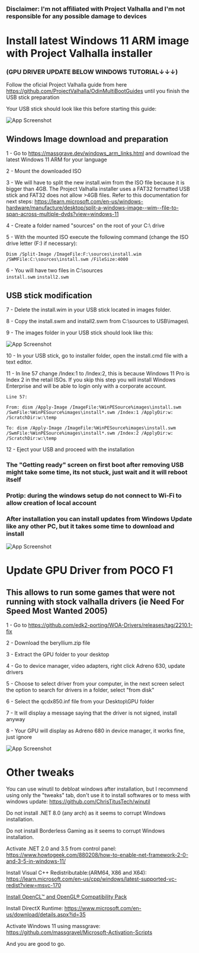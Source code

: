 ### Disclaimer: I'm not affiliated with Project Valhalla and I'm not responsible for any possible damage to devices

# Install latest Windows 11 ARM image with Project Valhalla installer
### (GPU DRIVER UPDATE BELOW WINDOWS TUTORIAL↓↓↓)

Follow the oficial Project Valhalla guide from here https://github.com/ProjectValhalla/OdinMultiBootGuides
until you finish the USB stick preparation

Your USB stick should look like this before starting this guide:

![App Screenshot](https://i.imgur.com/VHoJnOM.png)

## Windows Image download and preparation
1 - Go to https://massgrave.dev/windows_arm_links.html and download the latest Windows 11 ARM for your language

2 - Mount the downloaded ISO

3 - We will have to split the new install.wim from the ISO file because it is bigger than 4GB. The Project Valhalla installer uses a FAT32 formatted USB stick and FAT32 does not allow >4GB files. Refer to this documentation for next steps: https://learn.microsoft.com/en-us/windows-hardware/manufacture/desktop/split-a-windows-image--wim--file-to-span-across-multiple-dvds?view=windows-11

4 - Create a folder named "sources" on the root of your C:\ drive

5 - With the mounted ISO execute the following command (change the ISO drive letter (F:) if necessary):

```Dism /Split-Image /ImageFile:F:\sources\install.wim /SWMFile:C:\sources\install.swm /FileSize:4000```

6 - You will have two files in C:\sources\
    ```install.swm```
    ```install2.swm```

## USB stick modification
7 - Delete the install.wim in your USB stick located in images folder.

8 - Copy the install.swm and install2.swm from C:\sources to USB\images\

9 - The images folder in your USB stick should look like this:

![App Screenshot](https://i.imgur.com/kywBTjf.png)

10 - In your USB stick, go to installer folder, open the install.cmd file with a text editor.

11 - In line 57 change /Index:1 to /Index:2, this is because Windows 11 Pro is Index 2 in the retail ISOs. If you skip this step you will install Windows Enterprise and will be able to login only with a corporate account.

    Line 57:

    From: dism /Apply-Image /ImageFile:%WinPESource%images\install.swm /SwmFile:%WinPESource%images\install*.swm /Index:1 /ApplyDir:w: /ScratchDir:w:\temp

    To: dism /Apply-Image /ImageFile:%WinPESource%images\install.swm /SwmFile:%WinPESource%images\install*.swm /Index:2 /ApplyDir:w: /ScratchDir:w:\temp

12 - Eject your USB and proceed with the installation

### The "Getting ready" screen on first boot after removing USB might take some time, its not stuck, just wait and it will reboot itself

### Protip: during the windows setup do not connect to Wi-Fi to allow creation of local account

### After installation you can install updates from Windows Update like any other PC, but it takes some time to download and install

![App Screenshot](https://i.imgur.com/p2DE1Ay.png)

# Update GPU Driver from POCO F1

## This allows to run some games that were not running with stock valhalla drivers (ie Need For Speed Most Wanted 2005)

1 - Go to https://github.com/edk2-porting/WOA-Drivers/releases/tag/2210.1-fix

2 - Download the beryllium.zip file

3 - Extract the GPU folder to your desktop

4 - Go to device manager, video adapters, right click Adreno 630, update drivers

5 - Choose to select driver from your computer, in the next screen select the option to search for drivers in a folder, select "from disk"

6 - Select the qcdx850.inf file from your Desktop\GPU folder

7 - It will display a message saying that the driver is not signed, install anyway

8 - Your GPU will display as Adreno 680 in device manager, it works fine, just ignore

![App Screenshot](https://i.imgur.com/PtKBMSR.png)

# Other tweaks

You can use winutil to debloat windows after installation, but I recommend using only the "tweaks" tab, don't use it to install softwares or to mess with windows update: https://github.com/ChrisTitusTech/winutil

Do not install .NET 8.0 (any arch) as it seems to corrupt Windows installation.

Do not install Borderless Gaming as it seems to corrupt Windows installation.

Activate .NET 2.0 and 3.5 from control panel: https://www.howtogeek.com/880208/how-to-enable-net-framework-2-0-and-3-5-in-windows-11/

Install Visual C++ Redistributable:(ARM64, X86 and X64): https://learn.microsoft.com/en-us/cpp/windows/latest-supported-vc-redist?view=msvc-170

[Install OpenCL™ and OpenGL® Compatibility Pack](https://www.microsoft.com/store/productId/9NQPSL29BFFF?ocid=pdpshare)

Install DirectX Runtime: https://www.microsoft.com/en-us/download/details.aspx?id=35

Activate Windows 11 using massgrave: https://github.com/massgravel/Microsoft-Activation-Scripts

And you are good to go.
